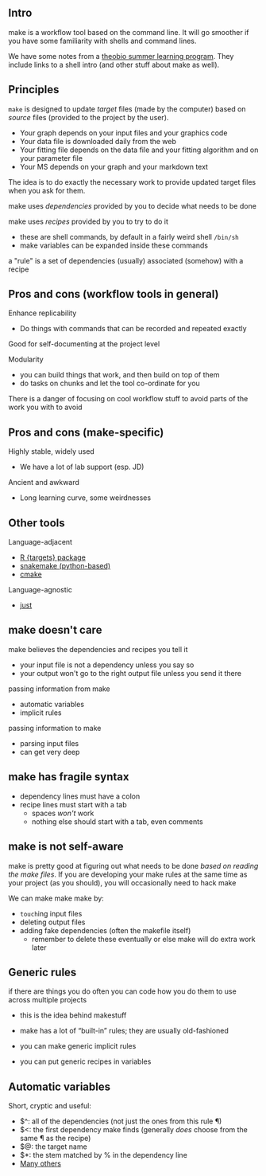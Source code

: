 
## Intro

make is a workflow tool based on the command line. It will go smoother if you have some familiarity with shells and command lines.

We have some notes from a [theobio summer learning program](https://hackmd.io/cxyevU-nRey03BxOoWUJ7g?view). They include links to a shell intro (and other stuff about make as well).

## Principles

`make` is designed to update _target_ files (made by the computer) based on _source_ files (provided to the project by the user).
* Your graph depends on your input files and your graphics code
* Your data file is downloaded daily from the web
* Your fitting file depends on the data file and your fitting algorithm and on your parameter file
* Your MS depends on your graph and your markdown text

The idea is to do exactly the necessary work to provide updated target files when you ask for them.

make uses _dependencies_ provided by you to decide what needs to be done

make uses _recipes_ provided by you to try to do it
* these are shell commands, by default in a fairly weird shell `/bin/sh`
* make variables can be expanded inside these commands

a "rule" is a set of dependencies (usually) associated (somehow) with a recipe

## Pros and cons (workflow tools in general)

Enhance replicability
* Do things with commands that can be recorded and repeated exactly

Good for self-documenting at the project level

Modularity
* you can build things that work, and then build on top of them
* do tasks on chunks and let the tool co-ordinate for you

There is a danger of focusing on cool workflow stuff to avoid parts of the work you with to avoid

## Pros and cons (make-specific)

Highly stable, widely used
* We have a lot of lab support (esp. JD)

Ancient and awkward
* Long learning curve, some weirdnesses

## Other tools

Language-adjacent
* [R {targets} package](https://books.ropensci.org/targets/)
* [snakemake (python-based)](https://snakemake.github.io/)
* [cmake](https://cmake.org/)

Language-agnostic
* [just](https://github.com/casey/just)

## make doesn't care

make believes the dependencies and recipes you tell it
* your input file is not a dependency unless you say so
* your output won't go to the right output file unless you send it there

passing information from make
* automatic variables
* implicit rules

passing information to make
* parsing input files
* can get very deep

## make has fragile syntax

* dependency lines must have a colon
* recipe lines must start with a tab
	* spaces _won't_ work
	* nothing else should start with a tab, even comments

## make is not self-aware

make is pretty good at figuring out what needs to be done _based on reading the make files_. If you are developing your make rules at the same time as your project (as you should), you will occasionally need to hack make

We can make make make by:
* `touch`ing input files
* deleting output files
* adding fake dependencies (often the makefile itself)
	* remember to delete these eventually or else make will do extra work later

## Generic rules

if there are things you do often you can code how you do them to use across multiple projects
* this is the idea behind makestuff

* make has a lot of “built-in” rules; they are usually old-fashioned
* you can make generic implicit rules
* you can put generic recipes in variables 

## Automatic variables

Short, cryptic and useful:
* $^: all of the dependencies (not just the ones from this rule ¶)
* $<: the first dependency make finds (generally _does_ choose from the same ¶ as the recipe)
* $@: the target name
* $*: the stem matched by % in the dependency line
* [Many others](https://www.gnu.org/software/make/manual/html_node/Automatic-Variables.html)
